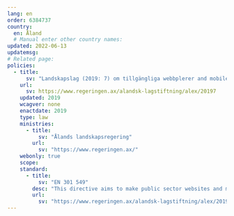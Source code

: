```yaml
---
lang: en
order: 6384737
country:
  en: Åland
  # Manual enter other country names: 
updated: 2022-06-13
updatemsg:
# Related page:
policies:
  - title:
      sv: "Landskapslag (2019: 7) om tillgängliga webbplerer and mobile application inom förvaltningen"
    url:
      sv: https://www.regeringen.ax/alandsk-lagstiftning/alex/20197
    updated: 2019
    wcagver: none
    enactdate: 2019
    type: law 
    ministries:
      - title:
          sv: "Ålands landskapsregering"
        url:
          sv: "https://www.regeringen.ax/"
    webonly: true
    scope: 
    standard:
      - title:
          sv: "EN 301 549"
        desc: "This directive aims to make public sector websites and mobile applications more accessible, and to harmonise varying standards within the EU, reducing barriers for developers of accessibility-related products and services. The Directive references standard EN 301 549."
        url:
          sv: "https://www.regeringen.ax/alandsk-lagstiftning/alex/20197"
---
```

